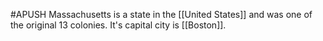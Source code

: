 #APUSH 
Massachusetts is a state in the [[United States]] and was one of the original 13 colonies. It's capital city is [[Boston]].